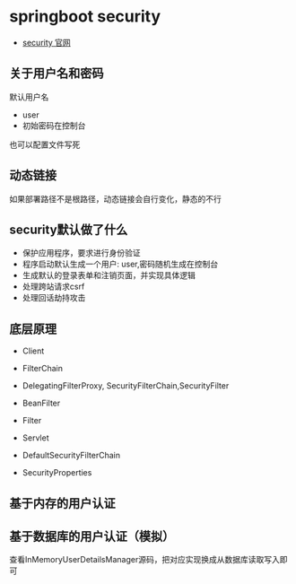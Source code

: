 # springboot security
- [security 官网](https://docs.spring.io/spring-security/reference/servlet/configuration/java.html)

## 关于用户名和密码
默认用户名
- user
- 初始密码在控制台

也可以配置文件写死

## 动态链接
如果部署路径不是根路径，动态链接会自行变化，静态的不行

## security默认做了什么
- 保护应用程序，要求进行身份验证
- 程序启动默认生成一个用户: user,密码随机生成在控制台
- 生成默认的登录表单和注销页面，并实现具体逻辑
- 处理跨站请求csrf
- 处理回话劫持攻击

## 底层原理
- Client
- FilterChain
- DelegatingFilterProxy, SecurityFilterChain,SecurityFilter
- BeanFilter
- Filter
- Servlet

- DefaultSecurityFilterChain
- SecurityProperties

## 基于内存的用户认证
## 基于数据库的用户认证（模拟）
查看InMemoryUserDetailsManager源码，把对应实现换成从数据库读取写入即可